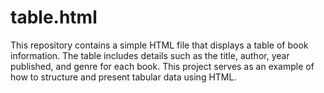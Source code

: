 # table.html
This repository contains a simple HTML file that displays a table of book information. The table includes details such as the title, author, year published, and genre for each book. This project serves as an example of how to structure and present tabular data using HTML.
